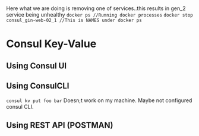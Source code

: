 # 

Here what we are doing is removing one of services..this results in gen_2 service being unhealthy
`docker ps //Running docker processes` 
`docker stop consul_gin-web-02_1 //This is NAMES under docker ps` 


# Consul Key-Value

## Using Consul UI


## Using ConsulCLI

`consul kv put foo bar` 
Doesn;t work on my machine. Maybe not configured consul CLI.

## Using REST API (POSTMAN)
